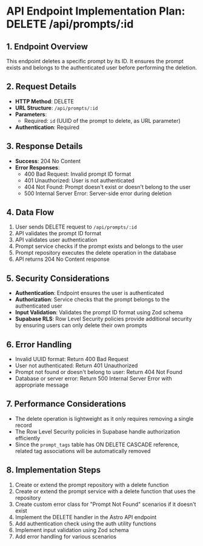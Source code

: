 # API Endpoint Implementation Plan: DELETE /api/prompts/:id

## 1. Endpoint Overview

This endpoint deletes a specific prompt by its ID. It ensures the prompt exists and belongs to the authenticated user before performing the deletion.

## 2. Request Details

- **HTTP Method**: DELETE
- **URL Structure**: `/api/prompts/:id`
- **Parameters**:
  - Required: `id` (UUID of the prompt to delete, as URL parameter)
- **Authentication**: Required

## 3. Response Details

- **Success**: 204 No Content
- **Error Responses**:
  - 400 Bad Request: Invalid prompt ID format
  - 401 Unauthorized: User is not authenticated
  - 404 Not Found: Prompt doesn't exist or doesn't belong to the user
  - 500 Internal Server Error: Server-side error during deletion

## 4. Data Flow

1. User sends DELETE request to `/api/prompts/:id`
2. API validates the prompt ID format
3. API validates user authentication
4. Prompt service checks if the prompt exists and belongs to the user
5. Prompt repository executes the delete operation in the database
6. API returns 204 No Content response

## 5. Security Considerations

- **Authentication**: Endpoint ensures the user is authenticated
- **Authorization**: Service checks that the prompt belongs to the authenticated user
- **Input Validation**: Validates the prompt ID format using Zod schema
- **Supabase RLS**: Row Level Security policies provide additional security by ensuring users can only delete their own prompts

## 6. Error Handling

- Invalid UUID format: Return 400 Bad Request
- User not authenticated: Return 401 Unauthorized
- Prompt not found or doesn't belong to user: Return 404 Not Found
- Database or server error: Return 500 Internal Server Error with appropriate message

## 7. Performance Considerations

- The delete operation is lightweight as it only requires removing a single record
- The Row Level Security policies in Supabase handle authorization efficiently
- Since the `prompt_tags` table has ON DELETE CASCADE reference, related tag associations will be automatically removed

## 8. Implementation Steps

1. Create or extend the prompt repository with a delete function
2. Create or extend the prompt service with a delete function that uses the repository
3. Create custom error class for "Prompt Not Found" scenarios if it doesn't exist
4. Implement the DELETE handler in the Astro API endpoint
5. Add authentication check using the auth utility functions
6. Implement input validation using Zod schema
7. Add error handling for various scenarios
